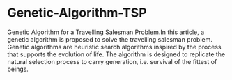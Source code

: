 # Genetic-Algorithm-TSP
Genetic Algorithm for a Travelling Salesman Problem.In this article, a genetic algorithm is proposed to solve the travelling salesman problem. 
Genetic algorithms are heuristic search algorithms inspired by the process that supports the evolution of life. The algorithm is designed to replicate the natural selection process to carry generation, i.e. survival of the fittest of beings.
